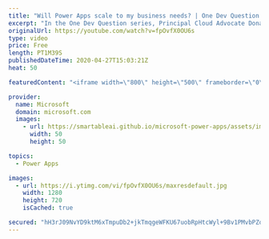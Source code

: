 ```yaml
---
title: "Will Power Apps scale to my business needs? | One Dev Question: Dona Sarkar"
excerpt: "In the One Dev Question series, Principal Cloud Advocate Dona Sarkar explains how customizable Power Apps can be and how they can work for you.    For more information, visit: https://powerapps.microsoft.com/build-powerapps/?WT.mc_id=onedevquestion-c9-donasa   Try Azure for free: https://aka.ms/TryAzure7"
originalUrl: https://youtube.com/watch?v=fpOvfX0OU6s
type: video
price: Free
length: PT1M39S
publishedDateTime: 2020-04-27T15:03:21Z
heat: 50

featuredContent: "<iframe width=\"800\" height=\"500\" frameborder=\"0\" src=\"https://www.youtube.com/embed/fpOvfX0OU6s\" allow=\"accelerometer; autoplay; encrypted-media; gyroscope; picture-in-picture\" allowfullscreen></iframe>"

provider:
  name: Microsoft
  domain: microsoft.com
  images:
    - url: https://smartableai.github.io/microsoft-power-apps/assets/images/organizations/microsoft.com-50x50.jpg
      width: 50
      height: 50

topics:
  - Power Apps

images:
  - url: https://i.ytimg.com/vi/fpOvfX0OU6s/maxresdefault.jpg
    width: 1280
    height: 720
    isCached: true

secured: "hH3rJ09NvYD9ktM6xTmpuDb2+jkTmqgeWFKU67uobRpHtcWyl+9Bv1PMvbPZqBBilJaJHA1DGHVPmQztB4A/GXc399Ma4P49h1FBt0AKwb+9Lmdi+PIdk0xWZNor1OwPbJNG1cLZUv5jQECswr0jZkybUChLNHO0YLhlYIcfGKo3h45HqNEBJAgshA53Ufv31aQT4tsHdMHnMgI3B3TESlj8wENi4/e/ILe+M1oQEDC+GVzae8Xsh4nn/9kkCivNzXtz1ZmNhGl06SPNrmIVGCdZHlG5IJjZuUhurEzg7LTlG5unPMZMo9TIfz3hnCAVwftB1Tm4G+fc4dPJG8qURsyCZY9u7n192aA5is/80O6RtLMpZyaRVl4lfAH6ZmUWFWWrRjff5vPe/X8wE2AKNZblBxF+VIe6IgnHB7uf5t4=;OcPKVVPD+s/f9dPmWcY8TA=="
---
```


